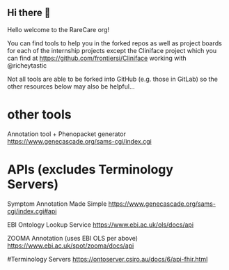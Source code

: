 ## Hi there 👋

Hello welcome to the RareCare org!

You can find tools to help you in the forked repos as well as project boards for each of the internship projects except the Cliniface project which you can find at https://github.com/frontiersi/Cliniface working with @richeytastic

Not all tools are able to be forked into GitHub (e.g. those in GitLab) so the other resources below may also be helpful...

# other tools
Annotation tool + Phenopacket generator
https://www.genecascade.org/sams-cgi/index.cgi

# APIs (excludes Terminology Servers)
Symptom Annotation Made Simple
https://www.genecascade.org/sams-cgi/index.cgi#api

EBI Ontology Lookup Service
https://www.ebi.ac.uk/ols/docs/api

ZOOMA Annotation (uses EBI OLS per above)
https://www.ebi.ac.uk/spot/zooma/docs/api

#Terminology Servers
https://ontoserver.csiro.au/docs/6/api-fhir.html


<!--

**Here are some ideas to get you started:**

🙋‍♀️ A short introduction - what is your organization all about?
🌈 Contribution guidelines - how can the community get involved?
👩‍💻 Useful resources - where can the community find your docs? Is there anything else the community should know?
🍿 Fun facts - what does your team eat for breakfast?
🧙 Remember, you can do mighty things with the power of [Markdown](https://docs.github.com/github/writing-on-github/getting-started-with-writing-and-formatting-on-github/basic-writing-and-formatting-syntax)
-->
